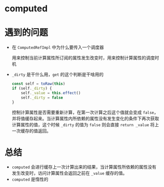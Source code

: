 # computed



# 遇到的问题

- 在 `ComputedRefImpl` 中为什么要传入一个调度器

  用来控制当前计算属性所订阅的属性发生改变时，用来控制计算属性的调度时机

- `_dirty` 是干什么用，`get` 的这个判断是干啥用的

  ```typescript
  const self = toRaw(this)
  if (self._dirty) {
      self._value = this.effect()
      self._dirty = false
  }
  ```

  控制计算属性是否需要重新计算，在第一次计算之后这个值就会变成 `false`，并将值缓存起来。当计算属性内所依赖的属性没有发生变化的条件下再次获取计算属性的值，这个时候 `_dirty` 的值为 `false` 则会直接 `return _value` 将上一次缓存的值返回。


# 总结

- `computed` 会进行缓存上一次计算出来的结果，当计算属性所依赖的属性没有发生改变时，访问计算属性会返回之前在 `_value` 缓存的值。
- `computed` 是惰性的

